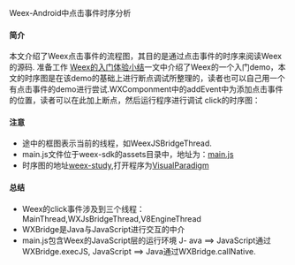 Weex-Android中点击事件时序分析
#### 简介
本文介绍了Weex点击事件的流程图，其目的是通过点击事件的时序来阅读Weex的源码.
准备工作
[Weex的入门体验小结](http://www.atatech.org/articles/59495)一文中介绍了Weex的一个入门demo，本文的时序图是在该demo的基础上进行断点调试所整理的，读者也可以自己用一个有点击事件的demo进行尝试.WXComponment中的addEvent中为添加点击事件的位置，读者可以在此加上断点，然后运行程序进行调试
click的时序图：

#### 注意
- 途中的框图表示当前的线程，如WeexJSBridgeThread.
- main.js文件位于weex-sdk的assets目录中，地址为：[main.js](https://github.com/alibaba/weex/blob/dev/android/sdk/assets/main.js)
- 时序图的地址[weex-study](),打开程序为[VisualParadigm](https://www.visual-paradigm.com/)

#### 总结
- Weex的click事件涉及到三个线程：MainThread,WXJsBridgeThread,V8EngineThread
- WXBridge是Java与JavaScript进行交互的中介
- main.js包含Weex的JavaScript层的运行环境
J- ava ==> JavaScript通过WXBridge.execJS, JavaScript ==> Java通过WXBridge.callNative.
